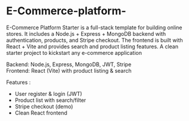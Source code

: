 # E-Commerce-platform-
E-Commerce Platform Starter is a full-stack template for building online stores. It includes a Node.js + Express + MongoDB backend with authentication, products, and Stripe checkout. The frontend is built with React + Vite and provides search and product listing features. A clean starter project to kickstart any e-commerce application
  
Backend: Node.js, Express, MongoDB, JWT, Stripe  
Frontend: React (Vite) with product listing & search  


Features :
- User register & login (JWT)
- Product list with search/filter
- Stripe checkout (demo)
- Clean React frontend
